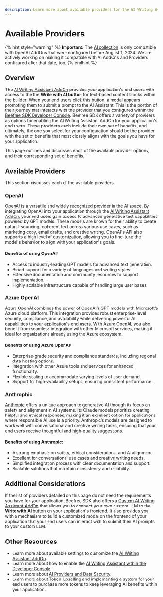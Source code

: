 ```yaml
---
description: Learn more about available providers for the AI Writing Assistant AddOn.
---
```


# Available Providers

{% hint style="warning" %}
**Important:** The [AI collection](../../../../../apis/content-services-api/content-services-api-reference.md#ai-collection) is only compatible with OpenAI AddOns that were configured before August 1, 2024. We are actively working on making it compatible with AI AddOns and Providers configured after that date, too. &#x20;
{% endhint %}

## Overview

The [AI Writing Assistant AddOn](../) provides your application's end users with access to the the **Write with AI button** for text-based content blocks within the builder. When your end users click this button, a modal appears prompting them to submit a prompt to the AI Assistant. This is the portion of their journey that interacts with the provider that you configured within the [Beefree SDK Developer Console](https://developers.beefree.io/accounts/login/?from=website_menu). Beefree SDK offers a variety of providers as options for enabling the AI Writing Assistant AddOn for your application's end users. These providers each include their own set of benefits, and ultimately, the one you select for your configuration should be the provider with the set of benefits that most closely aligns with the goals you have for your application.

This page outlines and discusses each of the available provider options, and their corresponding set of benefits.

## Available Providers

This section discusses each of the available providers.

### OpenAI

[OpenAI](https://platform.openai.com/docs/concepts) is a versatile and widely recognized provider in the AI space. By integrating OpenAI into your application through the [AI Writing Assistant AddOn](../), your end users gain access to advanced generative text capabilities powered by GPT models. These models are known for their ability to create natural-sounding, coherent text across various use cases, such as marketing copy, email drafts, and creative writing. OpenAI's API also supports a high level of customization, allowing you to fine-tune the model's behavior to align with your application's goals.

#### **Benefits of using OpenAI:**

* Access to industry-leading GPT models for advanced text generation.
* Broad support for a variety of languages and writing styles.
* Extensive documentation and community resources to support implementation.
* Highly scalable infrastructure capable of handling large user bases.

### Azure OpenAI

[Azure OpenAI ](https://learn.microsoft.com/en-us/azure/ai-services/openai/)combines the power of OpenAI’s GPT models with Microsoft’s Azure cloud platform. This integration provides robust enterprise-level security, compliance, and availability while delivering powerful AI capabilities to your application's end users. With Azure OpenAI, you also benefit from seamless integration with other Microsoft services, making it ideal for organizations already using the Azure ecosystem.

#### **Benefits of using Azure OpenAI:**

* Enterprise-grade security and compliance standards, including regional data hosting options.
* Integration with other Azure tools and services for enhanced functionality.
* Flexible scaling to accommodate varying levels of user demand.
* Support for high-availability setups, ensuring consistent performance.

### Anthrophic

[Anthropic](https://docs.anthropic.com/en/docs/welcome) offers a unique approach to generative AI through its focus on safety and alignment in AI systems. Its Claude models prioritize creating helpful and ethical responses, making it an excellent option for applications where responsible AI use is a priority. Anthropic’s models are designed to work well with conversational and creative writing tasks, ensuring that your end users receive thoughtful and high-quality suggestions.

#### **Benefits of using Anthropic:**

* A strong emphasis on safety, ethical considerations, and AI alignment.
* Excellent for conversational use cases and creative writing needs.
* Simplified integration process with clear documentation and support.
* Scalable solutions that maintain consistency and reliability.

## Additional Considerations

If the list of providers detailed on this page do not need the requirements you have for your application, Beefree SDK also offers a [Custom AI Writing Assistant AddOn](../../custom-ai-writing-assistant.md) that allows you to connect your own custom LLM to the **Write with AI** button on your application's frontend. It also provides you with a mechanism to build a customized modal on the frontend of your application that your end users can interact with to submit their AI prompts to your custom LLM.&#x20;

## Other Resources

* Learn more about available settings to customize the [AI Writing Assistant AddOn](../).
* Learn more about how to enable the [AI Writing Assistant within the Developer Console](../#how-to-activate-the-ai-writing-assistant).
* Learn more about [AI Providers and Data Security](../data-security.md).
* Learn more about [Token Upselling](../token-upselling.md) and implementing a system for your end users to purchase more tokens to keep leveraging AI benefits within your application. &#x20;
